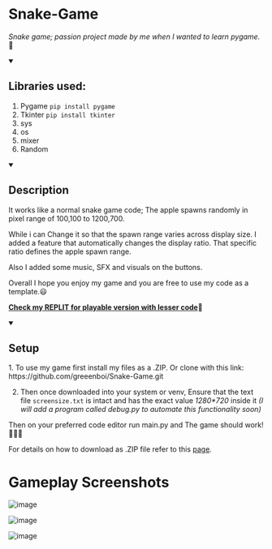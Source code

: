 # Snake-Game
_Snake game; passion project made by me when I wanted to learn pygame._:snake:



<details id=1 open>
<summary><h2>Libraries used:</h2></summary>
  
1. Pygame `pip install pygame`
2. Tkinter `pip install tkinter`
3. sys
4. os
5. mixer
6. Random
</details>

<details id=2 open>
<summary><h2>Description</h2></summary>
It works like a normal snake game code;
The apple spawns randomly in pixel range of 100,100 to 1200,700.

While i can Change it so that the spawn range varies across display size. I added a feature that automatically changes the display ratio. That specific ratio defines the apple spawn range.

Also I added some music, SFX and visuals on the buttons.

Overall I hope you enjoy my game and you are free to use my code as a template.:smiley:


**[Check my REPLIT for playable version with lesser code](https://replit.com/@greeenboi1/Snake-game?v=1)**:tada:


</details>

<details id=3 open>
<summary><h2>Setup</h2></summary>
1. To use my game first install my files as a .ZIP.
Or clone with this link: https://github.com/greeenboi/Snake-Game.git

2. Then once downloaded into your system or venv, Ensure that the text file 
`screensize.txt` is intact and has the exact value _1280*720_ inside it *(I will add a program called debug.py to automate this functionality soon)*

Then on your preferred code editor run main.py and The game should work!:tada::grin::tada:

For details on how to download as .ZIP file refer to this [page](https://github.com/greeenboi/intro).

</details>

# Gameplay Screenshots

![image](https://user-images.githubusercontent.com/118198968/215282936-ac7fe67e-08e2-40f2-917e-a19cbce7c081.png)

![image](https://user-images.githubusercontent.com/118198968/215283047-173ca16a-4167-46fc-9f55-abdf87c7b5d4.png)



![image](https://user-images.githubusercontent.com/118198968/215283523-a102cb65-c41b-4d79-a570-4b47038c29f2.png)













